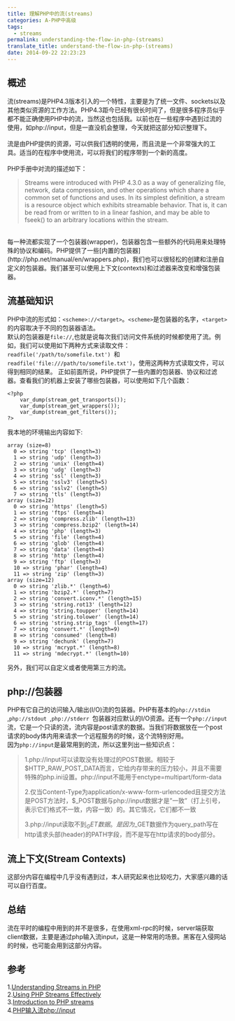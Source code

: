 ```yaml
---
title: 理解PHP中的流(streams)
categories: A-PHP中高级
tags:
  - streams
permalink: understanding-the-flow-in-php-(streams)
translate_title: understand-the-flow-in-php-(streams)
date: 2014-09-22 22:23:23
---
```

## 概述
流(streams)是PHP4.3版本引入的一个特性，主要是为了统一文件、sockets以及其他类似资源的工作方法。PHP4.3距今已经有很长时间了，但是很多程序员似乎都不能正确使用PHP中的流，当然这也包括我。以前也在一些程序中遇到过流的使用，如php://input，但是一直没机会整理，今天就把这部分知识整理下。<br />  
流是由PHP提供的资源，可以供我们透明的使用，而且流是一个非常强大的工具。适当的在程序中使用流，可以将我们的程序带到一个新的高度。<br />  
PHP手册中对流的描述如下：
> Streams were introduced with PHP 4.3.0 as a way of generalizing file, network, data compression, and other operations which share a common set of functions and uses. In its simplest definition, a stream is a resource object which exhibits streamable behavior. That is, it can be read from or written to in a linear fashion, and may be able to fseek() to an arbitrary locations within the stream.

<br />
每一种流都实现了一个包装器(wrapper)，包装器包含一些额外的代码用来处理特殊的协议和编码。PHP提供了一些[内置的包装器](http://php.net/manual/en/wrappers.php)，我们也可以很轻松的创建和注册自定义的包装器。我们甚至可以使用上下文(contexts)和过滤器来改变和增强包装器。

## 流基础知识
PHP中流的形式如：`<scheme>://<target>`。`<scheme>`是包装器的名字，`<target>`的内容取决于不同的包装器语法。  
默认的包装器是`file://`,也就是说每次我们访问文件系统的时候都使用了流。例如，我们可以使用如下两种方式来读取文件：`readfile('/path/to/somefile.txt') `和`readfile('file:///path/to/somefile.txt')`，使用这两种方式读取文件，可以得到相同的结果。
正如前面所说，PHP提供了一些内置的包装器、协议和过滤器。查看我们的机器上安装了哪些包装器，可以使用如下几个函数：
```
<?php
    var_dump(stream_get_transports());
    var_dump(stream_get_wrappers());
    var_dump(stream_get_filters());
?>
```
我本地的环境输出内容如下:
```
array (size=8)
  0 => string 'tcp' (length=3)
  1 => string 'udp' (length=3)
  2 => string 'unix' (length=4)
  3 => string 'udg' (length=3)
  4 => string 'ssl' (length=3)
  5 => string 'sslv3' (length=5)
  6 => string 'sslv2' (length=5)
  7 => string 'tls' (length=3)
array (size=12)
  0 => string 'https' (length=5)
  1 => string 'ftps' (length=4)
  2 => string 'compress.zlib' (length=13)
  3 => string 'compress.bzip2' (length=14)
  4 => string 'php' (length=3)
  5 => string 'file' (length=4)
  6 => string 'glob' (length=4)
  7 => string 'data' (length=4)
  8 => string 'http' (length=4)
  9 => string 'ftp' (length=3)
  10 => string 'phar' (length=4)
  11 => string 'zip' (length=3)
array (size=12)
  0 => string 'zlib.*' (length=6)
  1 => string 'bzip2.*' (length=7)
  2 => string 'convert.iconv.*' (length=15)
  3 => string 'string.rot13' (length=12)
  4 => string 'string.toupper' (length=14)
  5 => string 'string.tolower' (length=14)
  6 => string 'string.strip_tags' (length=17)
  7 => string 'convert.*' (length=9)
  8 => string 'consumed' (length=8)
  9 => string 'dechunk' (length=7)
  10 => string 'mcrypt.*' (length=8)
  11 => string 'mdecrypt.*' (length=10)
```
另外，我们可以自定义或者使用第三方的流。
## php://包装器
PHP有它自己的访问输入/输出(I/O)流的包装器。PHP有基本的`php://stdin `,`php://stdout `,`php://stderr `包装器对应默认的I/O资源。还有一个`php://input`流，它是一个只读的流，流内容是post请求的数据。当我们将数据放在一个post请求的body体内用来请求一个远程服务的时候，这个流特别好用。<br />
因为`php://input`是最常用到的流，所以这里列出一些知识点：
> 1.php://input可以读取没有处理过的POST数据。相较于$HTTP_RAW_POST_DATA而言，它给内存带来的压力较小，并且不需要特殊的php.ini设置。php://input不能用于enctype=multipart/form-data  
> 
> 2.仅当Content-Type为application/x-www-form-urlencoded且提交方法是POST方法时，$_POST数据与php://input数据才是”一致”（打上引号，表示它们格式不一致，内容一致）的。其它情况，它们都不一致
> 
> 3.php://input读取不到$_GET数据。是因为$_GET数据作为query_path写在http请求头部(header)的PATH字段，而不是写在http请求的body部分。

## 流上下文(Stream Contexts)
这部分内容在编程中几乎没有遇到过，本人研究起来也比较吃力，大家感兴趣的话可以自行百度。

## 总结
流在平时的编程中用到的并不是很多，在使用xml-rpc的时候，server端获取client数据，主要是通过php输入流input，这是一种常用的场景。黑客在入侵网站的时候，也可能会用到这部分内容。

## 参考
1.[Understanding Streams in PHP](http://www.sitepoint.com/%EF%BB%BFunderstanding-streams-in-php/)  
2.[Using PHP Streams Effectively](http://www.sitepoint.com/using-php-streams-effectively/)  
3.[Introduction to PHP streams](http://www.sk89q.com/2010/04/introduction-to-php-streams/)  
4.[PHP输入流php://input ](http://blog.csdn.net/lxzo123/article/details/6701655)